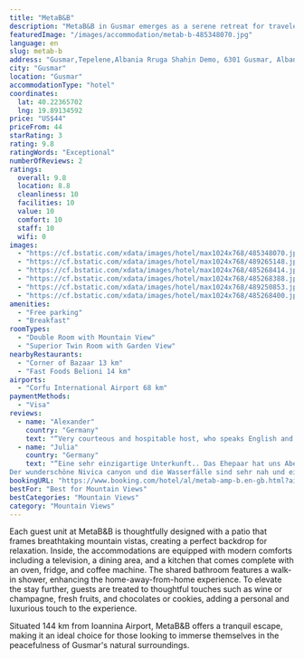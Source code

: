 ```yaml
---
title: "MetaB&B"
description: "MetaB&B in Gusmar emerges as a serene retreat for travelers seeking a blend of comfort and natural beauty."
featuredImage: "/images/accommodation/metab-b-485348070.jpg"
language: en
slug: metab-b
address: "Gusmar,Tepelene,Albania Rruga Shahin Demo, 6301 Gusmar, Albania"
city: "Gusmar"
location: "Gusmar"
accommodationType: "hotel"
coordinates:
  lat: 40.22365702
  lng: 19.89134592
price: "US$44"
priceFrom: 44
starRating: 3
rating: 9.8
ratingWords: "Exceptional"
numberOfReviews: 2
ratings:
  overall: 9.8
  location: 8.8
  cleanliness: 10
  facilities: 10
  value: 10
  comfort: 10
  staff: 10
  wifi: 0
images:
  - "https://cf.bstatic.com/xdata/images/hotel/max1024x768/485348070.jpg?k=5751b8f029e80dd749d46e90f308f4917b2632f03a719b70c9915276ec4032c5&o=&hp=1"
  - "https://cf.bstatic.com/xdata/images/hotel/max1024x768/489265148.jpg?k=cda780b679ea62bb44a3f04835b8e31da582409f4314a39c3142b143f985690c&o=&hp=1"
  - "https://cf.bstatic.com/xdata/images/hotel/max1024x768/485268414.jpg?k=85ef6e5720009525432b771e9ccdc99b57080a7e77fd6d509b859aab309ee9fe&o=&hp=1"
  - "https://cf.bstatic.com/xdata/images/hotel/max1024x768/485268388.jpg?k=ec0c95dd8e5ec9e1e076349e174840a24c18f04d7c6e78ea74745d8a4e6cd9f8&o=&hp=1"
  - "https://cf.bstatic.com/xdata/images/hotel/max1024x768/489250853.jpg?k=31cf0214d1a62a7de729e498253a67c6677b120830852cdb0364e1db39b38f37&o=&hp=1"
  - "https://cf.bstatic.com/xdata/images/hotel/max1024x768/485268400.jpg?k=6dd56baa5213f648b3ba7b4f95c4c08c1dcf2da20c520bc9111fa21bfa12d29a&o=&hp=1"
amenities:
  - "Free parking"
  - "Breakfast"
roomTypes:
  - "Double Room with Mountain View"
  - "Superior Twin Room with Garden View"
nearbyRestaurants:
  - "Corner of Bazaar 13 km"
  - "Fast Foods Belioni 14 km"
airports:
  - "Corfu International Airport 68 km"
paymentMethods:
  - "Visa"
reviews:
  - name: "Alexander"
    country: "Germany"
    text: "“Very courteous and hospitable host, who speaks English and can help you to dive into the atmosphere of the Albanian rural life. If you visit the Nivica waterfalls or just go nearby it is absolutely must stay location. The house with the big garden...”"
  - name: "Julia"
    country: "Germany"
    text: "“Eine sehr einzigartige Unterkunft.. Das Ehepaar hat uns Abendessen gekocht, eigene Spezialitäten angeboten und insgesamt sehr freundlich und gesellig.
Der wunderschöne Nivica canyon und die Wasserfälle sind sehr nah und ein Traum!”"
bookingURL: "https://www.booking.com/hotel/al/metab-amp-b.en-gb.html?aid=8035640"
bestFor: "Best for Mountain Views"
bestCategories: "Mountain Views"
category: "Mountain Views"
---
```


Each guest unit at MetaB&B is thoughtfully designed with a patio that frames breathtaking mountain vistas, creating a perfect backdrop for relaxation. Inside, the accommodations are equipped with modern comforts including a television, a dining area, and a kitchen that comes complete with an oven, fridge, and coffee machine. The shared bathroom features a walk-in shower, enhancing the home-away-from-home experience. To elevate the stay further, guests are treated to thoughtful touches such as wine or champagne, fresh fruits, and chocolates or cookies, adding a personal and luxurious touch to the experience.

Situated 144 km from Ioannina Airport, MetaB&B offers a tranquil escape, making it an ideal choice for those looking to immerse themselves in the peacefulness of Gusmar's natural surroundings.